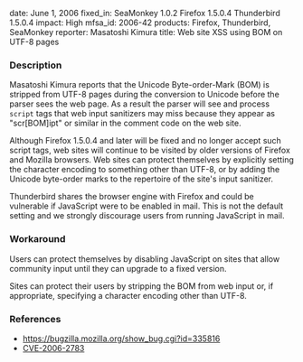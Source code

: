 date: June 1, 2006
fixed_in: SeaMonkey 1.0.2
          Firefox 1.5.0.4
          Thunderbird 1.5.0.4
impact: High
mfsa_id: 2006-42
products: Firefox, Thunderbird, SeaMonkey
reporter: Masatoshi Kimura
title: Web site XSS using BOM on UTF-8 pages

<h3>Description</h3>

<p>Masatoshi Kimura reports that the Unicode Byte-order-Mark (BOM) is
stripped from UTF-8 pages during the conversion to Unicode before
the parser sees the web page. As a result the parser will see and
process <code>script</code> tags that web input sanitizers may miss
because they appear as "scr[BOM]ipt" or similar in the comment code
on the web site.</p>

<p>Although Firefox 1.5.0.4 and later will be fixed and no longer
accept such script tags, web sites will continue to be visited by
older versions of Firefox and Mozilla browsers. Web sites can protect
themselves by explicitly setting the character encoding to something other
than UTF-8, or by adding the Unicode byte-order marks to the repertoire
of the site's input sanitizer.</p>

<p class="note">Thunderbird shares the browser engine with Firefox
and could be vulnerable if JavaScript were to be enabled in mail. This is not
the default setting and we strongly discourage users from running
JavaScript in mail.</p>

<h3>Workaround</h3>

<p>Users can protect themselves by disabling JavaScript on sites that allow
community input until they can upgrade to a fixed version.</p>

<p>Sites can protect their users by stripping the BOM from web input
or, if appropriate, specifying a character encoding other than UTF-8.</p>

<h3>References</h3>

<ul>
<li><a href="https://bugzilla.mozilla.org/show_bug.cgi?id=335816">
https://bugzilla.mozilla.org/show_bug.cgi?id=335816</a></li>
<li><a class="ex-ref" href="http://www.cve.mitre.org/cgi-bin/cvename.cgi?name=CVE-2006-2783">CVE-2006-2783</a></li>
</ul>



